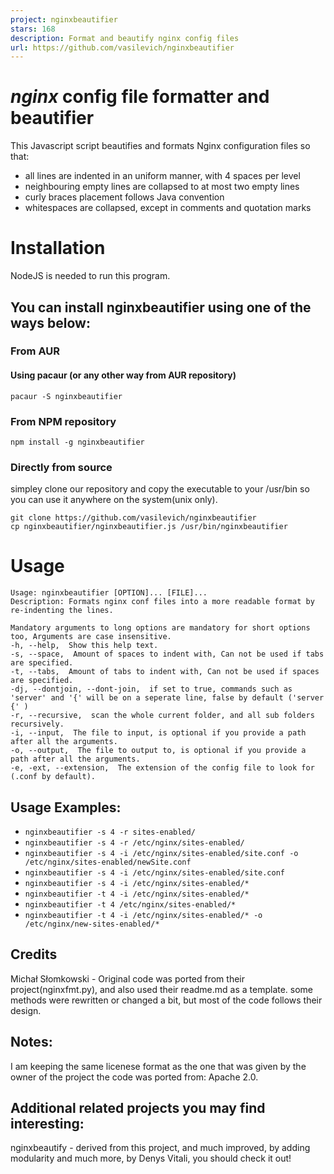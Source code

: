 ```yaml
---
project: nginxbeautifier
stars: 168
description: Format and beautify nginx config files
url: https://github.com/vasilevich/nginxbeautifier
---
```


_nginx_ config file formatter and beautifier
============================================

This Javascript script beautifies and formats Nginx configuration files so that:

-   all lines are indented in an uniform manner, with 4 spaces per level
-   neighbouring empty lines are collapsed to at most two empty lines
-   curly braces placement follows Java convention
-   whitespaces are collapsed, except in comments and quotation marks

Installation
============

NodeJS is needed to run this program.

You can install nginxbeautifier using one of the ways below:
------------------------------------------------------------

### From AUR

#### Using pacaur (or any other way from AUR repository)

```
pacaur -S nginxbeautifier
```

### From NPM repository

```
npm install -g nginxbeautifier
```

### Directly from source

simpley clone our repository and copy the executable to your /usr/bin so you can use it anywhere on the system(unix only).

```
git clone https://github.com/vasilevich/nginxbeautifier
cp nginxbeautifier/nginxbeautifier.js /usr/bin/nginxbeautifier
```

Usage
=====

```
Usage: nginxbeautifier [OPTION]... [FILE]...  
Description: Formats nginx conf files into a more readable format by re-indenting the lines.  
  
Mandatory arguments to long options are mandatory for short options too, Arguments are case insensitive.  
-h, --help,  Show this help text.  
-s, --space,  Amount of spaces to indent with, Can not be used if tabs are specified.  
-t, --tabs,  Amount of tabs to indent with, Can not be used if spaces are specified.  
-dj, --dontjoin, --dont-join,  if set to true, commands such as 'server' and '{' will be on a seperate line, false by default ('server {' )  
-r, --recursive,  scan the whole current folder, and all sub folders recursively.  
-i, --input,  The file to input, is optional if you provide a path after all the arguments.  
-o, --output,  The file to output to, is optional if you provide a path after all the arguments.  
-e, -ext, --extension,  The extension of the config file to look for (.conf by default).  
```

Usage Examples:
---------------

-   `nginxbeautifier -s 4 -r sites-enabled/`
-   `nginxbeautifier -s 4 -r /etc/nginx/sites-enabled/`
-   `nginxbeautifier -s 4 -i /etc/nginx/sites-enabled/site.conf -o /etc/nginx/sites-enabled/newSite.conf`
-   `nginxbeautifier -s 4 -i /etc/nginx/sites-enabled/site.conf`
-   `nginxbeautifier -s 4 -i /etc/nginx/sites-enabled/*`
-   `nginxbeautifier -t 4 -i /etc/nginx/sites-enabled/*`
-   `nginxbeautifier -t 4 /etc/nginx/sites-enabled/*`
-   `nginxbeautifier -t 4 -i /etc/nginx/sites-enabled/* -o /etc/nginx/new-sites-enabled/*`

Credits
-------

Michał Słomkowski - Original code was ported from their project(nginxfmt.py), and also used their readme.md as a template. some methods were rewritten or changed a bit, but most of the code follows their design.

Notes:
------

I am keeping the same licenese format as the one that was given by the owner of the project the code was ported from: Apache 2.0.

Additional related projects you may find interesting:
-----------------------------------------------------

nginxbeautify - derived from this project, and much improved, by adding modularity and much more, by Denys Vitali, you should check it out!
